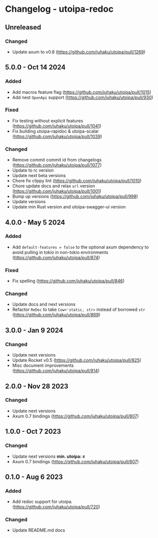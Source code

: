 # Changelog - utoipa-redoc

## Unreleased

### Changed

* Update axum to v0.8 (https://github.com/juhaku/utoipa/pull/1269)

## 5.0.0 - Oct 14 2024

### Added

* Add macros feature flag (https://github.com/juhaku/utoipa/pull/1015)
* Add nest `OpenApi` support (https://github.com/juhaku/utoipa/pull/930)

### Fixed

* Fix testing without explicit features (https://github.com/juhaku/utoipa/pull/1041)
* Fix building utoipa-rapidoc & utoipa-scalar (https://github.com/juhaku/utoipa/pull/1039)

### Changed

* Remove commit commit id from changelogs (https://github.com/juhaku/utoipa/pull/1077)
* Update to rc version
* Update next beta versions
* Chore fix clippy lint (https://github.com/juhaku/utoipa/pull/1010)
* Chore update docs and relax `url` version (https://github.com/juhaku/utoipa/pull/1001)
* Bump up versions (https://github.com/juhaku/utoipa/pull/998)
* Update versions
* Update min Rust version and utoipa-swagger-ui version

## 4.0.0 - May 5 2024

### Added

* Add `default-features = false` to the optional axum dependency to avoid pulling in tokio in non-tokio environments (https://github.com/juhaku/utoipa/pull/874)

### Fixed

* Fix spelling (https://github.com/juhaku/utoipa/pull/846)

### Changed

* Update docs and next versions
* Refactor `ReDoc` to take `Cow<'static, str>` instead of borrowed `str` (https://github.com/juhaku/utoipa/pull/869)

## 3.0.0 - Jan 9 2024

### Changed

* Update next versions
* Update Rocket v0.5 (https://github.com/juhaku/utoipa/pull/825)
* Misc document improvements (https://github.com/juhaku/utoipa/pull/814)

## 2.0.0 - Nov 28 2023

### Changed

* Update next versions
* Axum 0.7 bindings (https://github.com/juhaku/utoipa/pull/807)

## 1.0.0 - Oct 7 2023

### Changed

* Update next versions **min. utoipa: `4`**
* Axum 0.7 bindings (https://github.com/juhaku/utoipa/pull/807)

## 0.1.0 - Aug 6 2023

### Added

* Add redoc support for utoipa. (https://github.com/juhaku/utoipa/pull/720)

### Changed

* Update README.md docs


